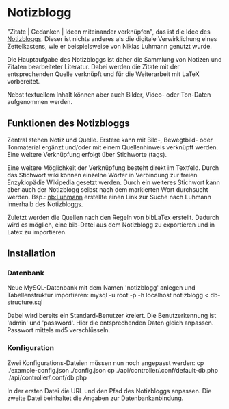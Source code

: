# Notizblogg
"Zitate | Gedanken | Ideen miteinander verknüpfen", das ist die Idee des <a href="https://notizblogg.ch">Notizbloggs</a>. Dieser ist nichts anderes als die digitale Verwirklichung eines Zettelkastens, wie er beispielsweise von Niklas Luhmann genutzt wurde.

Die Hauptaufgabe des Notizbloggs ist daher die Sammlung von Notizen und Zitaten bearbeiteter Literatur. Dabei werden die Zitate mit der entsprechenden Quelle verknüpft und für die Weiterarbeit mit LaTeX vorbereitet.

Nebst textuellem Inhalt können aber auch Bilder, Video- oder Ton-Daten aufgenommen werden. 

## Funktionen des Notizbloggs

Zentral stehen Notiz und Quelle. Erstere kann mit Bild-, Bewegtbild- oder Tonmaterial ergänzt und/oder mit einem Quellenhinweis verknüpft werden. Eine weitere Verknüpfung erfolgt über Stichworte (tags).

Eine weitere Möglichkeit der Verknüpfung besteht direkt im Textfeld. Durch das Stichwort wiki können einzelne Wörter in Verbindung zur freien Enzyklopädie Wikipedia gesetzt werden. Durch ein weiteres Stichwort kann aber auch der Notizblogg selbst nach dem markierten Wort durchsucht werden. Bsp.: <nb:Luhmann> erstellte einen Link zur Suche nach Luhmann innerhalb des Notizbloggs.

Zuletzt werden die Quellen nach den Regeln von bibLaTex erstellt. Dadurch wird es möglich, eine bib-Datei aus dem Notizblogg zu exportieren und in Latex zu importieren.

## Installation

### Datenbank
Neue MySQL-Datenbank mit dem Namen 'notizblogg' anlegen und Tabellenstruktur importieren:
    mysql -u root -p -h localhost notizblogg < db-structure.sql

Dabei wird bereits ein Standard-Benutzer kreiert. Die Benutzerkennung ist 'admin' und 'password'. Hier die entsprechenden Daten gleich anpassen. Passwort mittels md5 verschlüsseln.

### Konfiguration
Zwei Konfigurations-Dateien müssen nun noch angepasst werden:
    cp ./example-config.json ./config.json
    cp ./api/controller/.conf/default-db.php ./api/controller/.conf/db.php
    
In der ersten Datei die URL und den Pfad des Notizbloggs anpassen. Die zweite Datei beinhaltet die Angaben zur Datenbankanbindung.
